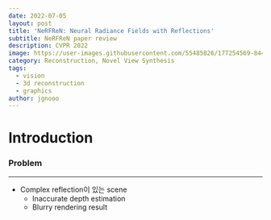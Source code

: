 ```yaml
---
date: 2022-07-05
layout: post
title: 'NeRFReN: Neural Radiance Fields with Reflections'
subtitle: NeRFReN paper review
description: CVPR 2022
image: https://user-images.githubusercontent.com/55485826/177254569-844d082b-e3c2-48bd-ad3d-e53afab6e36c.png
category: Reconstruction, Novel View Synthesis
tags:
  - vision
  - 3d reconstruction
  - graphics
author: jgnooo
---
```

# Introduction

### Problem
* * *
- Complex reflection이 있는 scene
  - Inaccurate depth estimation
  - Blurry rendering result

